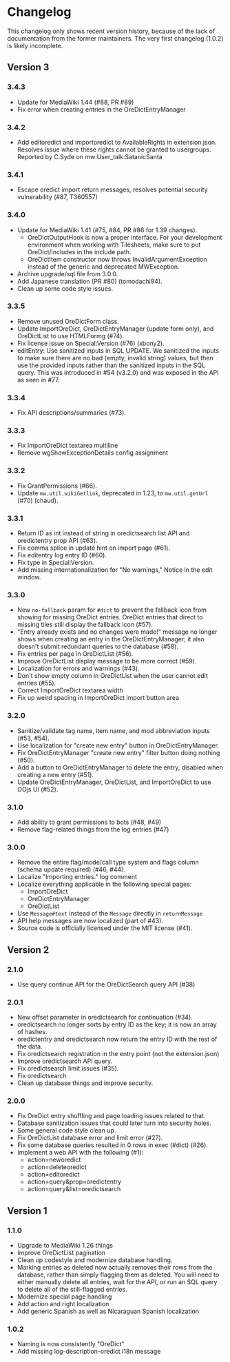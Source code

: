 # Changelog
This changelog only shows recent version history, because of the lack of documentation from the former maintainers. The very first changelog (1.0.2) is likely incomplete.

## Version 3
### 3.4.3
* Update for MediaWiki 1.44 (#88, PR #89)
* Fix error when creating entries in the OreDictEntryManager

### 3.4.2
* Add editoredict and importoredict to AvailableRights in extension.json. Resolves issue where these rights cannot be granted to usergroups. Reported by C.Syde on mw:User_talk:SatanicSanta

### 3.4.1
* Escape oredict import return messages, resolves potential security vulnerability (#87, T360557)

### 3.4.0
* Update for MediaWiki 1.41 (#75, #84, PR #86 for 1.39 changes).
  * OreDictOutputHook is now a proper interface. For your development environment when working with Tilesheets, make sure to put OreDict/includes in the include path.
  * OreDictItem constructor now throws InvalidArgumentException instead of the generic and deprecated MWException.
* Archive upgrade/sql file from 3.0.0.
* Add Japanese translation (PR #80) (tomodachi94).
* Clean up some code style issues.

### 3.3.5
* Remove unused OreDictForm class.
* Update ImportOreDict, OreDictEntryManager (update form only), and OreDictList to use HTMLFormg (#74).
* Fix license issue on Special:Version (#76) (xbony2).
* editEntry: Use sanitized inputs in SQL UPDATE. We sanitized the inputs to make sure there are no bad (empty, invalid string) values, but then use the provided inputs rather than the sanitized inputs in the SQL query. This was introduced in #54 (v3.2.0) and was exposed in the API as seen in #77.

### 3.3.4
* Fix API descriptions/summaries (#73).

### 3.3.3
* Fix ImportOreDict textarea multiline
* Remove wgShowExceptionDetails config assignment

### 3.3.2
* Fix GrantPermissions (#66).
* Update `mw.util.wikiGetlink`, deprecated in 1.23, to `mw.util.getUrl` (#70) (chaud).

### 3.3.1
* Return ID as int instead of string in oredictsearch list API and oredictentry prop API (#63).
* Fix comma splice in update hint on import page (#61).
* Fix editentry log entry ID (#60).
* Fix type in Special:Version.
* Add missing internationalization for "No warnings," Notice in the edit window.

### 3.3.0
* New `no-fallback` param for `#dict` to prevent the fallback icon from showing for missing OreDict entries. OreDict entries that direct to missing tiles still display the fallback icon (#57).
* "Entry already exists and no changes were made!" message no longer shows when creating an entry in the OreDictEntryManager; it also doesn't submit redundant queries to the database (#58).
* Fix entries per page in OreDictList (#56).
* Improve OreDictList display message to be more correct (#59).
* Localization for errors and warnings (#43).
* Don't show empty column in OreDictList when the user cannot edit entries (#55).
* Correct ImportOreDict textarea width
* Fix up weird spacing in ImportOreDict import button area

### 3.2.0
* Sanitize/validate tag name, item name, and mod abbreviation inputs (#53, #54).
* Use localization for "create new entry" button in OreDictEntryManager.
* Fix OreDictEntryManager "create new entry" filter button doing nothing (#50).
* Add a button to OreDictEntryManager to delete the entry, disabled when creating a new entry (#51).
* Update OreDictEntryManager, OreDictList, and ImportOreDict to use OOjs UI (#52).

### 3.1.0
* Add ability to grant permissions to bots (#48, #49)
* Remove flag-related things from the log entries (#47)

### 3.0.0
* Remove the entire flag/mode/call type system and flags column (schema update required) (#46, #44).
* Localize "Importing entries." log comment
* Localize everything applicable in the following special pages:
  * ImportOreDict
  * OreDictEntryManager
  * OreDictList
* Use `Message#text` instead of the `Message` directly in `returnMessage`
* API help messages are now localized (part of #43).
* Source code is officially licensed under the MIT license (#41).

## Version 2
### 2.1.0
* Use query continue API for the OreDictSearch query API (#38)

### 2.0.1
* New offset parameter in oredictsearch for continuation (#34).
* oredictsearch no longer sorts by entry ID as the key; it is now an array of hashes.
* oredictentry and oredictsearch now return the entry ID with the rest of the data.
* Fix oredictsearch registration in the entry point (not the extension.json)
* Improve oredictsearch API query.
* Fix oredictsearch limit issues (#35).
* Fix oredictsearch
* Clean up database things and improve security.

### 2.0.0
* Fix OreDict entry shuffling and page loading issues related to that.
* Database sanitization issues that could later turn into security holes.
* Some general code style clean up.
* Fix OreDictList database error and limit error (#27).
* Fix some database queries resulted in 0 rows in exec (#dict) (#26).
* Implement a web API with the following (#1):
  * action=neworedict
  * action=deleteoredict
  * action=editoredict
  * action=query&prop=oredictentry
  * action=query&list=oredictsearch

## Version 1
### 1.1.0
* Upgrade to MediaWiki 1.26 things
* Improve OreDictList pagination
* Clean up codestyle and modernize database handling.
* Marking entries as deleted now actually removes their rows from the database, rather than simply flagging them as deleted. You will need to either manually delete all entries, wait for the API, or run an SQL query to delete all of the still-flagged entries.
* Modernize special page handling
* Add action and right localization
* Add generic Spanish as well as Nicaraguan Spanish localization

### 1.0.2
* Naming is now consistently "OreDict"
* Add missing log-description-oredict i18n message
